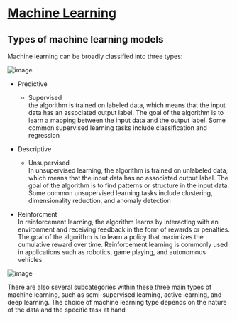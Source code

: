 # [Machine Learning](https://en.wikipedia.org/wiki/Machine_learning)

## Types of machine learning models

Machine learning can be broadly classified into three types:

![image](https://user-images.githubusercontent.com/8178412/226199825-c7c02d67-f309-494f-ab10-4da5c3fd308c.png)

- Predictive 
  - Supervised <br>
  the algorithm is trained on labeled data, which means that the input data has an associated output label. The goal of the algorithm is to learn a mapping between the input data and the output label. Some common supervised learning tasks include classification and regression

- Descriptive 
  - Unsupervised <br/>
  In unsupervised learning, the algorithm is trained on unlabeled data, which means that the input data has no associated output label. The goal of the algorithm is to find patterns or structure in the input data. Some common unsupervised learning tasks include clustering, dimensionality reduction, and anomaly detection

- Reinforcment <br/>
In reinforcement learning, the algorithm learns by interacting with an environment and receiving feedback in the form of rewards or penalties. The goal of the algorithm is to learn a policy that maximizes the cumulative reward over time. Reinforcement learning is commonly used in applications such as robotics, game playing, and autonomous vehicles


![image](https://user-images.githubusercontent.com/8178412/226200648-768bb62a-19fe-49c3-a8d1-6b915e0a744e.png)


There are also several subcategories within these three main types of machine learning, such as semi-supervised learning, active learning, and deep learning. The choice of machine learning type depends on the nature of the data and the specific task at hand